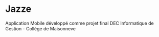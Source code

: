 # Jazze
Application Mobile développé comme projet final DEC Informatique de Gestion - Collège de Maisonneve
